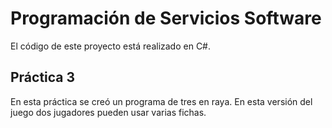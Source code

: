 # Programación de Servicios Software

El código de este proyecto está realizado en C#.

## Práctica 3

En esta práctica se creó un programa de tres en raya. En esta versión del juego dos jugadores pueden usar varias fichas.
